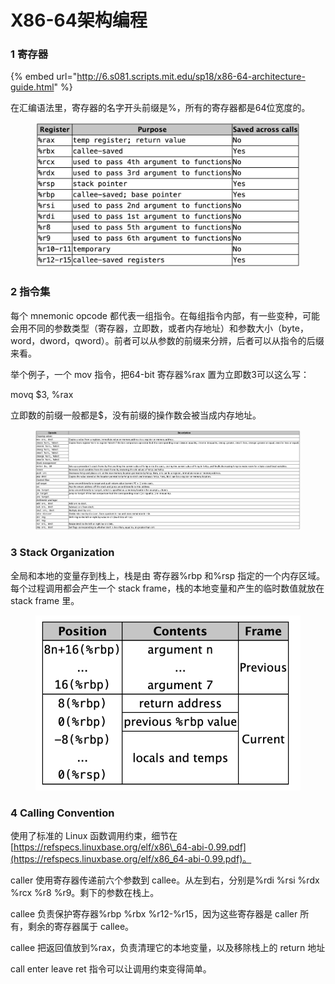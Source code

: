 # X86-64架构编程

### 1 寄存器

{% embed url="http://6.s081.scripts.mit.edu/sp18/x86-64-architecture-guide.html" %}

在汇编语法里，寄存器的名字开头前缀是%，所有的寄存器都是64位宽度的。

<figure><img src="../.gitbook/assets/image (2) (1) (1) (1).png" alt=""><figcaption></figcaption></figure>

### 2 指令集

每个 mnemonic opcode 都代表一组指令。在每组指令内部，有一些变种，可能会用不同的参数类型（寄存器，立即数，或者内存地址）和参数大小（byte，word，dword，qword）。前者可以从参数的前缀来分辨，后者可以从指令的后缀来看。

举个例子，一个 mov 指令，把64-bit 寄存器%rax 置为立即数3可以这么写：

movq $3, %rax

立即数的前缀一般都是$，没有前缀的操作数会被当成内存地址。

<figure><img src="../.gitbook/assets/image (2) (1) (1) (1) (1).png" alt=""><figcaption></figcaption></figure>

### 3 Stack Organization

全局和本地的变量存到栈上，栈是由 寄存器%rbp 和%rsp 指定的一个内存区域。每个过程调用都会产生一个 stack frame，栈的本地变量和产生的临时数值就放在 stack frame 里。

<figure><img src="../.gitbook/assets/image (3) (1).png" alt=""><figcaption></figcaption></figure>

### 4 Calling Convention

使用了标准的 Linux 函数调用约束，细节在[https://refspecs.linuxbase.org/elf/x86\_64-abi-0.99.pdf](https://refspecs.linuxbase.org/elf/x86_64-abi-0.99.pdf)。

caller 使用寄存器传递前六个参数到 callee。从左到右，分别是%rdi %rsi %rdx %rcx %r8 %r9。剩下的参数在栈上。

callee 负责保护寄存器%rbp %rbx %r12-%r15，因为这些寄存器是 caller 所有，剩余的寄存器属于 callee。

callee 把返回值放到%rax，负责清理它的本地变量，以及移除栈上的 return 地址

call enter leave ret 指令可以让调用约束变得简单。

